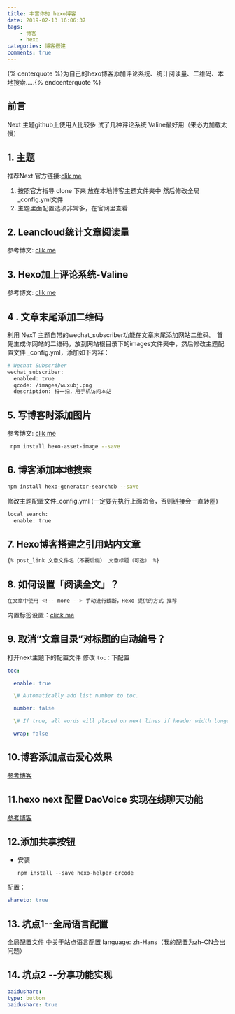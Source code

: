 ```yaml
---
title: 丰富你的 hexo博客
date: 2019-02-13 16:06:37
tags:
    - 博客
    - hexo
categories: 博客搭建
comments: true
---
```

{% centerquote %}为自己的hexo博客添加评论系统、统计阅读量、二维码、本地搜索.....{% endcenterquote %}
<!-- more -->

## 前言
Next 主题github上使用人比较多 
试了几种评论系统  Valine最好用（来必力加载太慢）   

## 1. 主题

推荐Next  官方链接:[clik me](http://theme-next.iissnan.com/)
1. 按照官方指导 clone 下来 放在本地博客主题文件夹中 然后修改全局_config.yml文件
2. 主题里面配置选项非常多，在官网里查看

## 2. Leancloud统计文章阅读量

参考博文: [clik me](https://blog.csdn.net/weixin_39345384/article/details/80787998)

## 3. Hexo加上评论系统-Valine

参考博文: [clik me](https://blog.csdn.net/blue_zy/article/details/79071414)

## 4 . 文章末尾添加二维码
利用 NexT 主题自带的wechat_subscriber功能在文章末尾添加网站二维码。 
首先生成你网站的二维码，放到网站根目录下的images文件夹中，然后修改主题配置文件 _config.yml，添加如下内容：

```bash
# Wechat Subscriber
wechat_subscriber:
  enabled: true
  qcode: /images/wuxubj.png
  description: 扫一扫，用手机访问本站
```

## 5. 写博客时添加图片
参考博文: [clik me](https://www.jianshu.com/p/c2ba9533088a)

```bash
 npm install hexo-asset-image --save
```
## 6. 博客添加本地搜索
```bash
npm install hexo-generator-searchdb --save
```
修改主题配置文件_config.yml (一定要先执行上面命令，否则链接会一直转圈)

```bash
local_search:
  enable: true
```

## 7. Hexo博客搭建之引用站内文章

```bash
{% post_link 文章文件名（不要后缀） 文章标题（可选） %}
```

## 8. 如何设置「阅读全文」？

```bash
在文章中使用 <!-- more --> 手动进行截断，Hexo 提供的方式 推荐
```

内置标签设置：[click me](http://theme-next.iissnan.com/tag-plugins.html)

## 9. 取消“文章目录”对标题的自动编号？

打开next主题下的配置文件 修改 `toc：`下配置

```yaml
toc:

  enable: true

  \# Automatically add list number to toc.

  number: false

  \# If true, all words will placed on next lines if header width longer then sidebar width.

  wrap: false
```

## 10.博客添加点击爱心效果

[参考博客](https://asdfv1929.github.io/2018/01/26/click-love/)

## 11.hexo next 配置 DaoVoice 实现在线聊天功能

[参考博客](https://hoxis.github.io/hexo-next-daovoice.html)

## 12.添加共享按钮

- 安装

  ```
  npm install --save hexo-helper-qrcode
  ```

配置：

```yaml
shareto: true
```

## 13. 坑点1--全局语言配置

全局配置文件  中关于站点语言配置  language: zh-Hans（我的配置为zh-CN会出问题）

## 14. 坑点2 --分享功能实现

```yaml
baidushare:
type: button
baidushare: true
```

